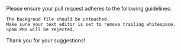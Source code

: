 Please ensure your pull request adheres to the following guidelines:

    The backgroud file should be untouched.
    Make sure your text editor is set to remove trailing whitespace.
    Spam PRs will be rejected.

Thank you for your suggestions!
